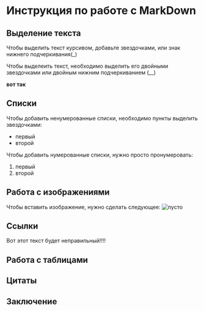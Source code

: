 # Инструкция по работе с MarkDown #

## Выделение текста ##

Чтобы выделить текст курсивом, добавьте звездочками, или знак нижнего подчеркивания(_)

Чтобы выделеить текст, необходимо выделить его двойными звездочками или двойным нижним подчеркиванием (__)


**вот так**

## Списки ##

Чтобы добавить ненумерованные списки, необходимо пункты выделить звездочками:
* первый
* второй

Чтобы добавить нумерованные списки, нужно просто пронумеровать:
1. первый
2. второй


## Работа с изображениями ##
Чтобы вставить изображение, нужно сделать следующее:
![пусто](Church.jfif)

## Ссылки ##
Вот этот текст будет неправильный!!!!

## Работа с таблицами ##

## Цитаты ##

## Заключение ##

